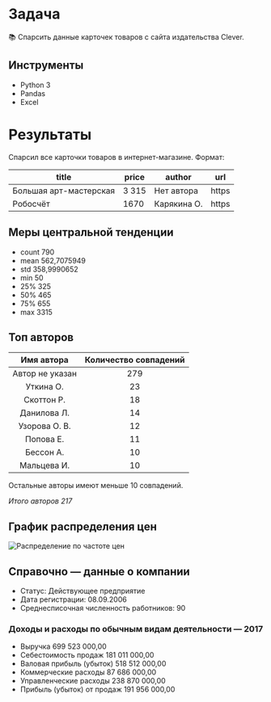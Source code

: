 # Задача
:books: Спарсить данные карточек товаров с сайта издательства Clever.

## Инструменты
* Python 3
* Pandas
* Excel

# Результаты
Спарсил все карточки товаров в интернет-магазине.
Формат:

title | price | author | url
--- | --- | --- | ---
Большая арт-мастерская | 3 315 | Нет автора | https
Робосчёт | 1670 | Карякина О.      | https

## Меры центральной тенденции
* count	790
* mean	562,7075949
* std	358,9990652
* min	50
* 25%	325
* 50%	465
* 75%	655
* max	3315

## Топ авторов
| Имя автора    | Количество совпадений |
|:-------------:|:-------------:|
|Автор не указан|279|
|Уткина О.      |23|
|Скоттон Р.     |18|
|Данилова Л.    |14|
|Узорова О. В.  |12|
|Попова Е.      |11|
|Бессон А.      |10|
|Мальцева И.    |10|

Остальные авторы имеют меньше 10 совпадений.

*Итого авторов 217*

## График распределения цен
![Распределение по частоте цен](https://github.com/Drewleks/clever-parsing/blob/master/price_plot.png "Распределение по частоте цен")

## Справочно — данные о компании
* Статус: Действующее предприятие
* Дата регистрации: 08.09.2006 
* Среднесписочная численность работников: 90

### Доходы и расходы по обычным видам деятельности — 2017
* Выручка	699 523 000,00
* Себестоимость продаж	181 011 000,00
* Валовая прибыль (убыток)	518 512 000,00
* Коммерческие расходы	87 686 000,00
* Управленческие расходы	238 870 000,00
* Прибыль (убыток) от продаж	191 956 000,00
